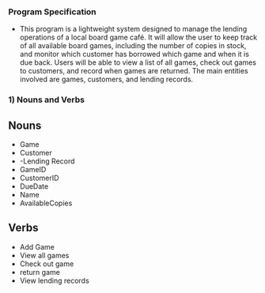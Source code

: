 ﻿### Program Specification

- This program is a lightweight system designed to manage the lending operations of a local board game café. It will allow the user to keep track of all available board games, including the number of copies in stock, and monitor which customer has borrowed which game and when it is due back. Users will be able to view a list of all games, check out games to customers, and record when games are returned. The main entities involved are games, customers, and lending records.

### 1) Nouns and Verbs

## Nouns

- Game
- Customer
- -Lending Record
- GameID
- CustomerID
- DueDate
- Name
- AvailableCopies

## Verbs

- Add Game
- View all games
- Check out game
- return game
- View lending records

